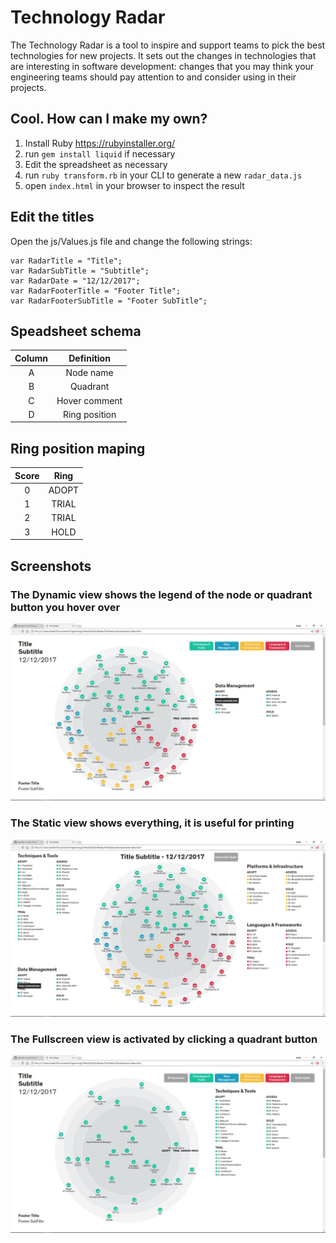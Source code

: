 # Technology Radar

The Technology Radar is a tool to inspire and support teams to pick the best technologies for new projects. It sets out the changes in technologies that are interesting in software development: changes that you may think your engineering teams should pay attention to and consider using in their projects.

## Cool. How can I make my own?

1. Install Ruby https://rubyinstaller.org/
1. run `gem install liquid` if necessary
1. Edit the spreadsheet as necessary
1. run `ruby transform.rb` in your CLI to generate a new `radar_data.js`
1. open `index.html` in your browser to inspect the result

## Edit the titles

Open the js/Values.js file and change the following strings:

	var RadarTitle = "Title";  
	var RadarSubTitle = "Subtitle";  
	var RadarDate = "12/12/2017";
	var RadarFooterTitle = "Footer Title";
	var RadarFooterSubTitle = "Footer SubTitle";


## Speadsheet schema

| Column |   Definition  |
|:------:|:-------------:|
|    A   |   Node name   |
|    B   |    Quadrant   |
|    C   | Hover comment |
|    D   | Ring position |

## Ring position maping

| Score | Ring  |
|:-----:|:-----:|
|   0   | ADOPT |
|   1   | TRIAL |
|   2   | TRIAL |
|   3   | HOLD  |

## Screenshots

### The Dynamic view shows the legend of the node or quadrant button you hover over

![Alt text](/ScreenShots/Dynamic.jpg?raw=true "login")

### The Static view shows everything, it is useful for printing

![Alt text](/ScreenShots/Static.jpg?raw=true "login")

### The Fullscreen view is activated by clicking a quadrant button

![Alt text](/ScreenShots/Fullscreen.jpg?raw=true "login")
